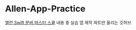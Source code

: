 # Allen-App-Practice

[앨런 Swift 문버 마스터 스쿨](https://www.inflearn.com/course/스위프트-문법-마스터-스쿨) 내용 중
실습 앱 제작 파트만 올리는 깃허브
